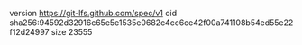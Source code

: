 version https://git-lfs.github.com/spec/v1
oid sha256:94592d32916c65e5e1535e0682c4cc6ce42f00a741108b54ed55e22f12d24997
size 23555
